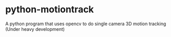 # python-motiontrack
A python program that uses opencv to do single camera 3D motion tracking (Under heavy development)
